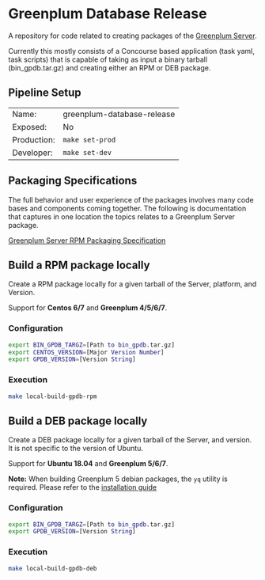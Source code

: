 # Greenplum Database Release

A repository for code related to creating packages of the [Greenplum Server](https://github.com/greenplum-db/gpdb).

Currently this mostly consists of a Concourse based application (task yaml, task scripts) that is capable of taking as input a binary tarball (bin_gpdb.tar.gz) and creating either an RPM or DEB package.

## Pipeline Setup

| | |
|-|-|
| Name: | greenplum-database-release |
| Exposed: | No |
| Production: | `make set-prod` |
| Developer: | `make set-dev` |

## Packaging Specifications

The full behavior and user experience of the packages involves many code bases and components coming together. The following is documentation that captures in one location the topics relates to a Greenplum Server package.

[Greenplum Server RPM Packaging Specification](Greenplum-Server-RPM-Packaging-Specification.md)

## Build a RPM package locally

Create a RPM package locally for a given tarball of the Server, platform, and Version.

Support for **Centos 6/7** and **Greenplum 4/5/6/7**.

### Configuration

```bash
export BIN_GPDB_TARGZ=[Path to bin_gpdb.tar.gz]
export CENTOS_VERSION=[Major Version Number]
export GPDB_VERSION=[Version String]
```

### Execution

```bash
make local-build-gpdb-rpm
```

## Build a DEB package locally

Create a DEB package locally for a given tarball of the Server, and version. It is not specific to the version of Ubuntu.

Support for **Ubuntu 18.04** and **Greenplum 5/6/7**.

**Note:** When building Greenplum 5 debian packages, the `yq` utility is required. Please refer to the [installation guide](https://github.com/mikefarah/yq#install)

### Configuration

```bash
export BIN_GPDB_TARGZ=[Path to bin_gpdb.tar.gz]
export GPDB_VERSION=[Version String]
```

### Execution

```bash
make local-build-gpdb-deb
```
